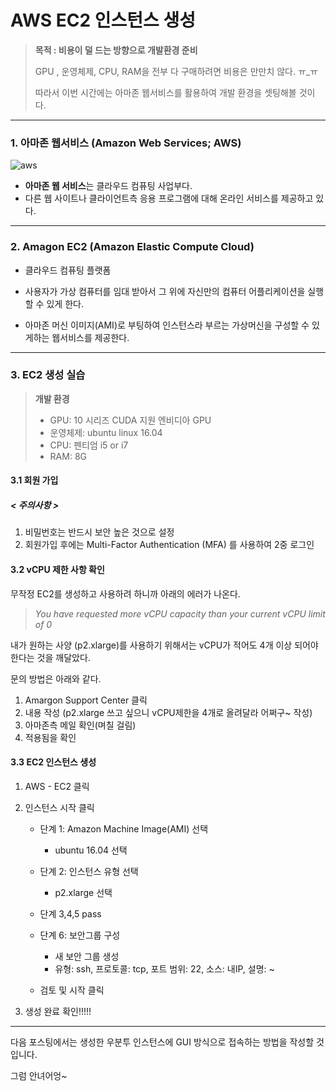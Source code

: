 # AWS EC2 인스턴스 생성





> **목적 : 비용이 덜 드는 방향으로 개발환경 준비**
>
>  GPU , 운영체제, CPU, RAM을 전부 다 구매하려면 비용은 만만치 않다. ㅠ_ㅠ
>
> 따라서 이번 시간에는 아마존 웹서비스를 활용하여 개발 환경을 셋팅해볼 것이다.





----

### 1. 아마존 웹서비스 (Amazon Web Services; AWS)



![aws](D:\공부\github\posts\images\aws.png)



- **아마존 웹 서비스**는 클라우드 컴퓨팅 사업부다.  
- 다른 웹 사이트나 클라이언트측 응용 프로그램에 대해 온라인 서비스를 제공하고 있다. 



---



### 2.  Amagon EC2 (Amazon Elastic Compute Cloud)



- 클라우드 컴퓨팅 플랫폼

- 사용자가 가상 컴퓨터를 임대 받아서 그 위에 자신만의 컴퓨터 어플리케이션을 실행할 수 있게 한다.

- 아마존 머신 이미지(AMI)로 부팅하여 인스턴스라 부르는 가상머신을 구성할 수 있게하는 웹서비스를 제공한다.

  

---



### 3. EC2 생성 실습



> **개발 환경** 
>
> - GPU: 10 시리즈 CUDA 지원 엔비디아 GPU
> - 운영체제: ubuntu linux 16.04
> - CPU: 펜티엄 i5 or i7
> - RAM: 8G



#### 3.1 회원 가입

#####   < 주의사항 >

1. 비밀번호는 반드시 보안 높은 것으로 설정
2. 회원가입 후에는 Multi-Factor Authentication (MFA) 를 사용하여 2중 로그인



#### 3.2  vCPU 제한 사항 확인

무작정 EC2를 생성하고 사용하려 하니까 아래의 에러가 나온다. 

> *You have requested more vCPU capacity than your current vCPU limit of 0*



내가 원하는 사양 (p2.xlarge)를 사용하기 위해서는 vCPU가 적어도 4개 이상 되어야 한다는 것을 깨달았다.

문의 방법은 아래와 같다.

1. Amargon Support Center 클릭
2. 내용 작성 (p2.xlarge 쓰고 싶으니 vCPU제한을 4개로 올려달라 어쩌구~ 작성)
3. 아마존측 메일 확인(며칠 걸림)
4. 적용됨을 확인



#### 3.3 EC2 인스턴스 생성

1. AWS - EC2 클릭

2. 인스턴스 시작 클릭

   - 단계 1: Amazon Machine Image(AMI) 선택
     - ubuntu 16.04 선택
   - 단계 2: 인스턴스 유형 선택
     - p2.xlarge 선택

   - 단계 3,4,5 pass
   - 단계 6: 보안그룹 구성
     - 새 보안 그룹 생성
     - 유형: ssh, 프로토콜: tcp, 포트 범위: 22, 소스: 내IP, 설명: ~
   - 검토 및 시작 클릭

3. 생성 완료 확인!!!!!



---



다음 포스팅에서는 생성한 우분투 인스턴스에 GUI 방식으로 접속하는 방법을 작성할 것입니다.

그럼 안녀어엉~ 